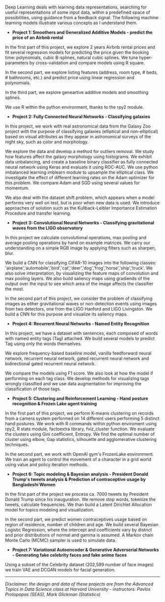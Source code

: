 Deep Learning deals with learning data representations,  searching  for  useful  representations  of  some  input  data,  within  a  predefined  space  of  possibilities,  using  guidance from a feedback signal. 
The following machine learning models illustrate various concepts as I understand them. 


* **Project 1: Smoothers and Generalized Additive Models - predict the price of an Airbnb rental**

In the first part of this project, we explore 2 years Airbnb rental prices and fit several regression models for predicting the price given the booking time: polynomials, cubic B-splines, natural cubic splines. We tune hyper-parameters by cross-validation and compare models using R square.

In the second part, we explore listing features (address, room type, # beds, # bathrooms, etc.) and predict price using linear regression and polynomials.

In the third part, we explore geneartive additive models and smoothing splines.

We use R within the python environment, thanks to the rpy2 module. 

* **Project 2: Fully Connected Neural Networks - Classifying galaxies**

In this project, we work with real astronomical data from the Galaxy Zoo project with the purpose of classifying galaxies (elliptical and non-elliptical) based on visual attributes as they appear in astronomical surveys of the night sky, such as color and morphology. 

We explore the data and develop a method for outliers removal. We study how features affect the galaxy morphology using histograms. We exhibit data unbalancing, and create a baseline binary classifier as fully connected neural network using Keras and evaluate it using ROC-AUC. 
We use python imbalanced learning imblearn module to upsample the elliptical class. We investigate the effect of different learning rates on the Adam optimizer for this problem. We compare Adam and SGD using several values for momentum.

We also deal with the dataset shift problem, which appears when a model performs very well on test, but is poor when new data is used. We introduce approaches of solution such as the Kullback-Leibler Importance Estimation Procedure and transfer learning.

* **Project 3: Convolutional Neural Networks - Classifying gravitational waves from the LIGO observatory**

In this project we calculate convolutional operations, max pooling and average pooling operations by hand on example matrices. We carry our understanding on a simple RGB image by applying filters such as sharpen, blur.

We build a CNN for classifying CIFAR-10 images into the following classes: 'airplane','automobile','bird','cat','deer','dog','frog','horse','ship','truck'. We also solve interpretation, by visualizing the feature maps of convolution and max pooling layers. We also build saliency maps using gradiends of the output over the input to see which area of the image affects the classifier the most.

In the second part of this project, we consider the problem of classifying images as either gravitational waves or non-detection events using images from two detectors, one from the LIGO Hanford and LIGO Livingston. We build a CNN for this purpose and visualize its saliency maps.

* **Project 4: Recurrent Neural Networks - Named Entity Recognition**

In this project, we have a dataset with sentences, each composed of words with named entity tags (Tag) attached. We build several models to predict Tag using only the words themselves.

We explore frequency-based baseline model, vanilla feedforward neural network, recurrent neural network, gated recurrent neural network and bidirectional gated recurrent neural network.

We compare the models using F1 score. We also look at how the model if performing on each tag class. We develop methods for visualizing tags wrongly classified and we use data augmentation for improving the classification of those tags.

* **Project 5: Clustering and Reinforcement Learning - Hand posture recognition & Frozen Lake agent training**

In the first part of this project, we perform K-means clustering on records from a camera system performed on 14 different users performing 5 distinct hand postures. We work with R commands within python enviroment using rpy2, R stats module, factoextra library, fviz_cluster function. We evaluate the clusters using Gini coefficient, Entropy. We find the optimal number of cluster using elbow, Gap statistics,  silhouette and agglomerative clustering techniques.

In the second part, we work with OpenAI gym's FrozenLake environment. We train an agent to control the movement of a character in a grid world using value and policy iteration methods.

* **Project 6: Topic modeling & Bayesian analysis -  President Donald Trump's tweets analysis & Prediction of contraceptive usage by Bangladeshi Women**

In the first part of the project we process ca. 7000 tweets by President Donald Trump since his inauguration. We remove stop words, tokenize the tweets, calculate frequencies. We than build a Latent Dirichlet Allocation model for topics modeling and visualization.

In the second part, we predict women contraceptives usage based on region of residence, number of children and age. We build several Bayesian Logistic Regression, where the intercept and coefficients vary by district and prior distributions of normal and gamma is assumed. A  Markov chain Monte Carlo (MCMC) sampler is used to simulate data.

* **Project 7: Variational Autoencoder & Generative Adverserial Networks - Generating fake celebrity faces and fake anime faces**

Using a subset of the Celebrity dataset (202,599 number of face images) we train VAE and DCGAN models for facial generation. 

<hr>

*Disclaimer: the design and data of these projects are from the Advanced Topics in Data Science class at Harvard University - instructors: Pavlos Protopapas (SEAS), Mark Glickman (Statistics)*

